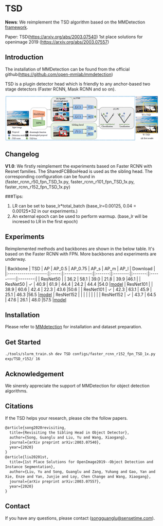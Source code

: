 # TSD

**News**: We reimplement the TSD algorithm based on the MMDetection [framework](https://github.com/open-mmlab/mmdetection).

Paper: TSD(https://arxiv.org/abs/2003.07540)
            1st place solutions for openimage 2019 (https://arxiv.org/abs/2003.07557)

## Introduction

The installation of MMDetection can be found from the official github(https://github.com/open-mmlab/mmdetection)

TSD is a plugin detector head which is friendly to any anchor-based two stage detectors (Faster RCNN, Mask RCNN and so on).

![Overview](demo/TSD.png)

## Changelog

**V1.0**: We firstly reimplement the experiments based on Faster RCNN with Resnet families.
      The SharedFCBBoxHead is used as the sibling head.
      The corresponding configuration can be found in (faster_rcnn_r50_fpn_TSD_1x.py, faster_rcnn_r101_fpn_TSD_1x.py, faster_rcnn_r152_fpn_TSD_1x.py)

###Tips:

1. LR can be set to base_lr\*total_batch (base_lr=0.00125, 0.04 = 0.00125\*32 in our experiments.)
2. An external epoch can be used to perform warmup. (base_lr will be incresed to LR in the first epoch)

## Experiments

Reimplemented methods and backbones are shown in the below table. It's based on the Faster RCNN with FPN.
More backbones and experiments are underway.

| Backbone           | TSD   | AP             | AP_0.5  | AP_0.75  | AP_s    | AP_m      | AP_l     | Download |
|:--------------------:|:-----:|:--------------:|:-------:|:--------:|:-------:|:---------:|:--------:|
| ResNet50           |       | 36.2           | 58.1    | 39.0     | 21.8    | 39.9      |46.1      |
| ResNet50           | ✓     | 40.9           | 61.9    | 44.4     | 24.2    | 44.4      |54.0      |[model](https://drive.google.com/file/d/1G0ngN4Ro5PpcB7S__09Cz3EkAfsWWPy_/view?usp=sharing)
| ResNet101          |       | 38.9           | 60.6    | 42.4     | 22.3    | 43.6      |50.6      |
| ResNet101          | ✓     | 42.3           | 63.1    | 45.9     | 25.1    | 46.3      |56.5      |[model](https://drive.google.com/open?id=1FghatPmrWx8QPeZaOn-dODJP3nqu9Jdj)
| ResNet152          |       |            |     |      |     |       |      |
| ResNet152          | ✓     | 43.7           | 64.5    | 47.6     | 26.1    | 48.0      |57.5      |[model](https://drive.google.com/open?id=1OQTkZIzNZ323BBxsxwMbl6YDYAgAfvb0)



## Installation

Please refer to [MMdetection](docs/INSTALL.md) for installation and dataset preparation.


## Get Started
```shell
./tools/slurm_train.sh dev TSD configs/faster_rcnn_r152_fpn_TSD_1x.py exp/TSD_r152/ 16
```

## Acknowledgement

We sinerely appreciate the support of MMDetection for object detection algorithms.

## Citations

If the TSD helps your research, please cite the follow papers.

```
@article{song2020revisiting,
  title={Revisiting the Sibling Head in Object Detector},
  author={Song, Guanglu and Liu, Yu and Wang, Xiaogang},
  journal={arXiv preprint arXiv:2003.07540},
  year={2020}
}
@article{liu20201st,
  title={1st Place Solutions for OpenImage2019--Object Detection and Instance Segmentation},
  author={Liu, Yu and Song, Guanglu and Zang, Yuhang and Gao, Yan and Xie, Enze and Yan, Junjie and Loy, Chen Change and Wang, Xiaogang},
  journal={arXiv preprint arXiv:2003.07557},
  year={2020}
}
```


## Contact

If you have any questions, please contact (songguanglu@sensetime.com).
